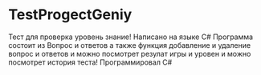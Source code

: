 # TestProgectGeniy
Тест для проверка уровень знание!
Написано на языке C#
Программа состоит из Вопрос и ответов а также функция добавление и удаление вопрос и ответов и можно посмотрет резулат игры и уровен и можно посмотрет история теста!
Программировал С#

